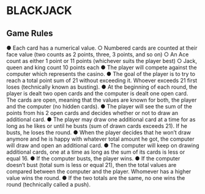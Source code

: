 # BLACKJACK

## Game Rules
● Each card has a numerical value.
  ○ Numbered cards are counted at their face value (two counts as 2 points, three, 3 points, and so on)
  ○ An Ace count as either 1 point or 11 points (whichever suits the player best)
  ○ Jack, queen and king count 10 points each
● The player will compete against the computer which represents the casino.
● The goal of the player is to try to reach a total point sum of 21 without exceeding it. Whoever exceeds 21 first loses (technically known as busting).
● At the beginning of each round, the player is dealt two open cards and the computer is dealt one open card. The cards are open, meaning that the values are known for both, the player and the computer (no hidden cards).
● The player will see the sum of the points from his 2 open cards and decides whether or not to draw an additional card.
● The player may draw one additional card at a time for as long as he likes or until he busts (sum of drawn cards exceeds 21). If he busts, he loses the round.
● When the player decides that he won’t draw anymore and he is happy with whatever total amount he got, the computer will draw and open an additional card.
● The computer will keep on drawing additional cards, one at a time as long as the sum of its cards is less or equal 16.
● If the computer busts, the player wins.
● If the computer doesn’t bust (total sum is less or equal 21), then the total values are compared between the computer and the player. Whomever has a higher value wins the round.
● If the two totals are the same, no one wins the round (technically called a push).
